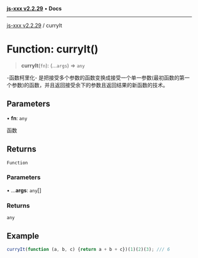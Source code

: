 [**js-xxx v2.2.29**](../README.md) • **Docs**

***

[js-xxx v2.2.29](../README.md) / curryIt

# Function: curryIt()

> **curryIt**(`fn`): (...`args`) => `any`

-函数柯里化-
是把接受多个参数的函数变换成接受一个单一参数(最初函数的第一个参数)的函数，并且返回接受余下的参数且返回结果的新函数的技术。

## Parameters

• **fn**: `any`

函数

## Returns

`Function`

### Parameters

• ...**args**: `any`[]

### Returns

`any`

## Example

```ts
curryIt(function (a, b, c) {return a + b + c})(1)(2)(3); /// 6
```
